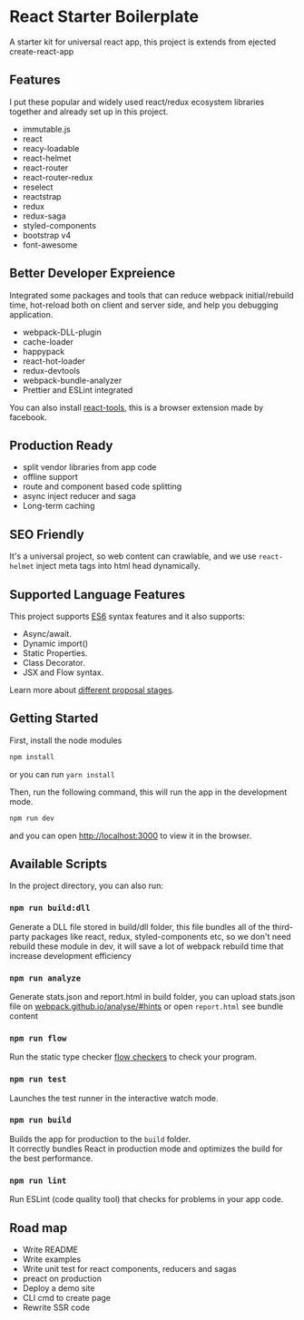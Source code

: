 # React Starter Boilerplate

A starter kit for universal react app, this project is extends from ejected create-react-app

## Features

I put these popular and widely used react/redux ecosystem libraries together and already set up in this project.

* immutable.js
* react
* reacy-loadable
* react-helmet
* react-router
* react-router-redux
* reselect
* reactstrap
* redux
* redux-saga
* styled-components
* bootstrap v4
* font-awesome

## Better Developer Expreience

Integrated some packages and tools that can reduce webpack initial/rebuild time, hot-reload both on client and server side, and help you debugging application.

* webpack-DLL-plugin
* cache-loader
* happypack
* react-hot-loader
* redux-devtools
* webpack-bundle-analyzer
* Prettier and ESLint integrated

You can also install [react-tools](https://github.com/facebook/react-devtools), this is a browser extension made by facebook.

## Production Ready

* split vendor libraries from app code
* offline support
* route and component based code splitting
* async inject reducer and saga
* Long-term caching

## SEO Friendly

It's a universal project, so web content can crawlable, and we use `react-helmet` inject meta tags into html head dynamically.

## Supported Language Features

This project supports [ES6](https://github.com/lukehoban/es6features) syntax features and it also supports:

* Async/await.
* Dynamic import()
* Static Properties.
* Class Decorator.
* JSX and Flow syntax.

Learn more about [different proposal stages](https://babeljs.io/docs/plugins/#presets-stage-x-experimental-presets-).

## Getting Started

First, install the node modules

```bash
npm install
```

or you can run `yarn install`

Then, run the following command, this will run the app in the development mode.

```bash
npm run dev
```

and you can open [http://localhost:3000](http://localhost:3000) to view it in the browser.

## Available Scripts

In the project directory, you can also run:

### `npm run build:dll`

Generate a DLL file stored in build/dll folder, this file bundles all of the third-party packages like react, redux, styled-components etc, so we don't need rebuild these module in dev, it will save a lot of webpack rebuild time that increase development efficiency

### `npm run analyze`

Generate stats.json and report.html in build folder, you can upload stats.json file on [webpack.github.io/analyse/#hints](http://webpack.github.io/analyse/#hints) or open `report.html` see bundle content

### `npm run flow`

Run the static type checker [flow checkers](https://flow.org/en/) to check your program.

### `npm run test`

Launches the test runner in the interactive watch mode.

### `npm run build`

Builds the app for production to the `build` folder.<br>
It correctly bundles React in production mode and optimizes the build for the best performance.

### `npm run lint`

Run ESLint (code quality tool) that checks for problems in your app code.

## Road map

* Write README
* Write examples
* Write unit test for react components, reducers and sagas
* preact on production
* Deploy a demo site
* CLI cmd to create page
* Rewrite SSR code
